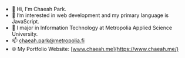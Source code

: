 - 👋 Hi, I'm Chaeah Park. 
- 👀 I’m interested in web development and my primary language is JavaScript. 
- 🌱 I major in Information Technology at Metropolia Applied Science University. 
- 📫 chaeah.park@metropolia.fi
- 🌐 My Portfolio Website: [www.chaeah.me](https://www.chaeah.me/)
